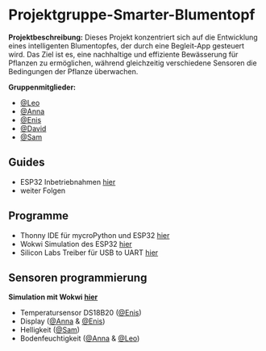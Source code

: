 # Projektgruppe-Smarter-Blumentopf

**Projektbeschreibung:** Dieses Projekt konzentriert sich auf die Entwicklung eines intelligenten Blumentopfes, der durch eine Begleit-App gesteuert wird. Das Ziel ist es, eine nachhaltige und effiziente Bewässerung für Pflanzen zu ermöglichen, während gleichzeitig verschiedene Sensoren die Bedingungen der Pflanze überwachen.

**Gruppenmitglieder:** 
- [@Leo](https://github.com/JJOmin)
- [@Anna](https://github.com/Discovery1701A)
- [@Enis](https://github.com/NisVison)
- [@David](https://github.com/DaveBue)
- [@Sam](https://github.com/hystics)
  
## Guides
- ESP32 Inbetriebnahmen [hier](https://github.com/JJOmin/Projektgruppe-Smarter-Blumentopf/tree/c79d338f0dc577e0411f519bfa427959de9283d4/Guides)
- weiter Folgen
  
## Programme
- Thonny IDE für mycroPython und ESP32 [hier](https://thonny.org/)
- Wokwi Simulation des ESP32 [hier](https://wokwi.com/projects/334090875207418452)
- Silicon Labs Treiber für USB to UART [hier](https://www.silabs.com/developers/usb-to-uart-bridge-vcp-drivers?tab=downloads)

## Sensoren programmierung
  **Simulation mit Wokwi [hier](https://github.com/JJOmin/Projektgruppe-Smarter-Blumentopf/tree/fa86ac6914044866652e3fb7bb85e3baa563d3ce/ESP32/Wokwi%20Simulation%20von%20Sensoren)**
  - Temperatursensor DS18B20 ([@Enis](https://github.com/NisVison))
  - Display ([@Anna](https://github.com/Discovery1701A) & [@Enis](https://github.com/NisVison))
  - Helligkeit ([@Sam](https://github.com/hystics))
  - Bodenfeuchtigkeit ([@Anna](https://github.com/Discovery1701A) & [@Leo](https://github.com/JJOmin))






  



